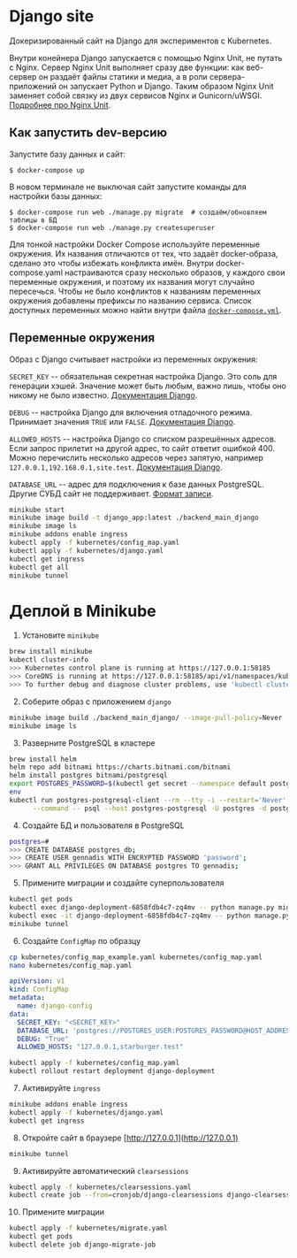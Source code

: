 # Django site

Докеризированный сайт на Django для экспериментов с Kubernetes.

Внутри конейнера Django запускается с помощью Nginx Unit, не путать с Nginx. Сервер Nginx Unit выполняет сразу две функции: как веб-сервер он раздаёт файлы статики и медиа, а в роли сервера-приложений он запускает Python и Django. Таким образом Nginx Unit заменяет собой связку из двух сервисов Nginx и Gunicorn/uWSGI. [Подробнее про Nginx Unit](https://unit.nginx.org/).

## Как запустить dev-версию

Запустите базу данных и сайт:

```shell-session
$ docker-compose up
```

В новом терминале не выключая сайт запустите команды для настройки базы данных:

```shell-session
$ docker-compose run web ./manage.py migrate  # создаём/обновляем таблицы в БД
$ docker-compose run web ./manage.py createsuperuser
```

Для тонкой настройки Docker Compose используйте переменные окружения. Их названия отличаются от тех, что задаёт docker-образа, сделано это чтобы избежать конфликта имён. Внутри docker-compose.yaml настраиваются сразу несколько образов, у каждого свои переменные окружения, и поэтому их названия могут случайно пересечься. Чтобы не было конфликтов к названиям переменных окружения добавлены префиксы по названию сервиса. Список доступных переменных можно найти внутри файла [`docker-compose.yml`](./docker-compose.yml).

## Переменные окружения

Образ с Django считывает настройки из переменных окружения:

`SECRET_KEY` -- обязательная секретная настройка Django. Это соль для генерации хэшей. Значение может быть любым, важно лишь, чтобы оно никому не было известно. [Документация Django](https://docs.djangoproject.com/en/3.2/ref/settings/#secret-key).

`DEBUG` -- настройка Django для включения отладочного режима. Принимает значения `TRUE` или `FALSE`. [Документация Django](https://docs.djangoproject.com/en/3.2/ref/settings/#std:setting-DEBUG).

`ALLOWED_HOSTS` -- настройка Django со списком разрешённых адресов. Если запрос прилетит на другой адрес, то сайт ответит ошибкой 400. Можно перечислить несколько адресов через запятую, например `127.0.0.1,192.168.0.1,site.test`. [Документация Django](https://docs.djangoproject.com/en/3.2/ref/settings/#allowed-hosts).

`DATABASE_URL` -- адрес для подключения к базе данных PostgreSQL. Другие СУБД сайт не поддерживает. [Формат записи](https://github.com/jacobian/dj-database-url#url-schema).


```sh
minikube start
minikube image build -t django_app:latest ./backend_main_django
minikube image ls
minikube addons enable ingress
kubectl apply -f kubernetes/config_map.yaml
kubectl apply -f kubernetes/django.yaml
kubectl get ingress
kubectl get all
minikube tunnel
```


# Деплой в Minikube

1. Установите `minikube`
```sh
brew install minikube
kubectl cluster-info
>>> Kubernetes control plane is running at https://127.0.0.1:58185
>>> CoreDNS is running at https://127.0.0.1:58185/api/v1/namespaces/kube-system/services/kube-dns:dns/proxy
>>> To further debug and diagnose cluster problems, use 'kubectl cluster-info dump'.
```

2. Соберите образ с приложением `django`
```sh
minikube image build ./backend_main_django/ --image-pull-policy=Never -t django_app
minikube image ls
```

3. Разверните PostgreSQL в кластере
```sh
brew install helm
helm repo add bitnami https://charts.bitnami.com/bitnami
helm install postgres bitnami/postgresql
export POSTGRES_PASSWORD=$(kubectl get secret --namespace default postgres-postgresql -o jsonpath="{.data.postgres-password}" | base64 -d)
env
kubectl run postgres-postgresql-client --rm --tty -i --restart='Never' --namespace default --image docker.io/bitnami/postgresql:14.4.0-debian-11-r4 --env="PGPASSWORD=$POSTGRES_PASSWORD" \
      --command -- psql --host postgres-postgresql -U postgres -d postgres -p 5432
```

4. Создайте БД и пользователя в PostgreSQL
```sh
postgres=#
>>> CREATE DATABASE postgres_db;
>>> CREATE USER gennadis WITH ENCRYPTED PASSWORD 'password';
>>> GRANT ALL PRIVILEGES ON DATABASE postgres TO gennadis;
```

5. Примените миграции и создайте суперпользователя
```sh
kubectl get pods
kubectl exec django-deployment-6858fdb4c7-zq4mv -- python manage.py migrate
kubectl exec -it django-deployment-6858fdb4c7-zq4mv -- python manage.py createsuperuser
minikube tunnel
```

6. Создайте `ConfigMap` по образцу
```sh
cp kubernetes/config_map_example.yaml kubernetes/config_map.yaml
nano kubernetes/config_map.yaml
```

```yaml
apiVersion: v1
kind: ConfigMap
metadata:
  name: django-config
data:
  SECRET_KEY: "<SECRET_KEY>"
  DATABASE_URL: 'postgres://POSTGRES_USER:POSTGRES_PASSWORD@HOST_ADDRESS:5432/POSTGRES_DB'
  DEBUG: "True"
  ALLOWED_HOSTS: "127.0.0.1,starburger.test"
```

```sh
kubectl apply -f kubernetes/config_map.yaml
kubectl rollout restart deployment django-deployment
```


7. Активируйте `ingress`
```sh
minikube addons enable ingress
kubectl apply -f kubernetes/django.yaml
kubectl get ingress
```

8. Откройте сайт в браузере [http://127.0.0.1](http://127.0.0.1)
```sh
minikube tunnel
```

9. Активируйте автоматический `clearsessions`
```sh
kubectl apply -f kubernetes/clearsessions.yaml
kubectl create job --from=cronjob/django-clearsessions django-clearsessions-job
```

10. Примените миграции
```sh
kubectl apply -f kubernetes/migrate.yaml
kubectl get pods
kubectl delete job django-migrate-job
```
